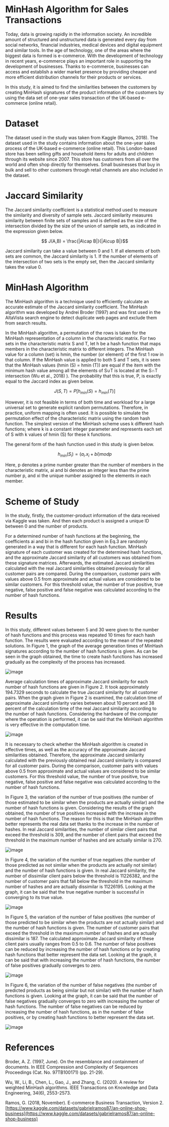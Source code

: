 # MinHash Algorithm for Sales Transactions

Today, data is growing rapidly in the information society. An incredible amount of structured and unstructured data is generated every day from social networks, financial industries, medical devices and digital equipment and similar tools. In the age of technology, one of the areas where the biggest data is formed is e-commerce. With the development of technology in recent years, e-commerce plays an important role in supporting the development of businesses. Thanks to e-commerce, businesses can access and establish a wider market presence by providing cheaper and more efficient distribution channels for their products or services.

In this study, it is aimed to find the similarities between the customers by creating MinHash signatures of the product information of the customers by using the data set of one-year sales transaction of the UK-based e-commerce (online retail).

# Dataset

The dataset used in the study was taken from Kaggle (Ramos, 2018). The dataset used in the study contains information about the one-year sales process of the UK-based e-commerce (online retail). This London-based store has been selling gifts and household items for adults and children through its website since 2007. This store has customers from all over the world and often shop directly for themselves. Small businesses that buy in bulk and sell to other customers through retail channels are also included in the dataset.

# Jaccard Similarity

The Jaccard similarity coefficient is a statistical method used to measure the similarity and diversity of sample sets. Jaccard similarity measures similarity between finite sets of samples and is defined as the size of the intersection divided by the size of the union of sample sets, as indicated in the expression given below.

$$ J(A,B) = \frac{|A\cap B|}{|A\cup B|}$$

Jaccard similarity can take a value between 0 and 1. If all elements of both sets are common, the Jaccard similarity is 1. If the number of elements of the intersection of two sets is the empty set, then the Jaccard similarity takes the value 0.

# MinHash Algorithm

The MinHash algorithm is a technique used to efficiently calculate an accurate estimate of the Jaccard similarity coefficient. The MinHash algorithm was developed by Andrei Broder (1997) and was first used in the AltaVista search engine to detect duplicate web pages and exclude them from search results.


In the MinHash algorithm, a permutation of the rows is taken for the MinHash representation of a column in the characteristic matrix. For two sets in the characteristic matrix S and T, let h be a hash function that maps members in the characteristic matrix to different integers. The MinHash value for a column (set) is hmin, the number (or element) of the first 1 row in that column. If the MinHash value is applied to both S and T sets, it is seen that the MinHash values (hmin (S) = hmin (T)) are equal if the item with the minimum hash value among all the elements of S∪T is located at the S∩T intersection (Wu et al., 2018) ). The probability that this is true, P, is exactly equal to the Jaccard index as given below.

$$ J(S,T) = P[h_{min}(S) = h_{min}(T)] $$

However, it is not feasible in terms of both time and workload for a large universal set to generate explicit random permutations. Therefore, in practice, uniform mapping is often used. It is possible to simulate the permutation effect of the characteristic matrix using the random hash function. The simplest version of the MinHash scheme uses k different hash functions; where k is a constant integer parameter and represents each set of S with k values of hmin (S) for these k functions.

The general form of the hash function used in this study is given below.

$$ h_{min} (S_i) =(a_{i} .x_{i} + b{i}) mod p$$

Here, p denotes a prime number greater than the number of members in the characteristic matrix, ai and bi denotes an integer less than the prime number p, and xi the unique number assigned to the elements in each member.

# Scheme of Study

In the study, firstly, the customer-product information of the data received via Kaggle was taken. And then each product is assigned a unique ID between 0 and the number of products.

For a determined number of hash functions at the beginning, the coefficients ai and bi in the hash function given in Eq.3 are randomly generated in a way that is different for each hash function. MinHash signature of each customer was created for the determined hash functions, and the approximate Jaccard similarity of all customers was obtained from these signature matrices. Afterwards, the estimated Jaccard similarities calculated with the real Jaccard similarities obtained previously for all customer pairs are compared. During the comparison, customer pairs with values above 0.5 from approximate and actual values are considered to be similar customers. For this threshold value, the number of true positive, true negative, false positive and false negative was calculated according to the number of hash functions.

# Results

In this study, different values between 5 and 30 were given to the number of hash functions and this process was repeated 10 times for each hash function. The results were evaluated according to the mean of the repeated solutions. In Figure 1, the graph of the average generation times of MinHash signatures according to the number of hash functions is given. As can be seen in the graph obtained, the time to create hash functions has increased gradually as the complexity of the process has increased.

![image](https://github.com/HuseyinOzdemir1/MinHash_Algorithm_for_Sales_Transactions/assets/75394581/ef1b9517-073b-4297-9b96-245fe7465dc3)

Average calculation times of approximate Jaccard similarity for each number of hash functions are given in Figure 2. It took approximately 194.7329 seconds to calculate the true Jaccard similarity for all customer pairs. When the graph given in Figure 2 is examined, the calculation time of approximate Jaccard similarity varies between about 10 percent and 38 percent of the calculation time of the real Jaccard similarity according to the number of hash functions. Considering the hardware of the computer where the operation is performed, it can be said that the MinHash algorithm is very effective in the computation time.

![image](https://github.com/HuseyinOzdemir1/MinHash_Algorithm_for_Sales_Transactions/assets/75394581/42abcbd1-71bc-4629-b841-8279d940730d)

It is necessary to check whether the MinHash algorithm is created in effective times, as well as the accuracy of the approximate Jaccard similarities obtained. Therefore, the approximate Jaccard similarity calculated with the previously obtained real Jaccard similarity is compared for all customer pairs. During the comparison, customer pairs with values above 0.5 from approximate and actual values are considered to be similar customers. For this threshold value, the number of true positive, true negative, false positive and false negative was calculated according to the number of hash functions.

In Figure 3, the variation of the number of true positives (the number of those estimated to be similar when the products are actually similar) and the number of hash functions is given. Considering the results of the graph obtained, the number of true positives increased with the increase in the number of hash functions. The reason for this is that the MinHash algorithm better represents the real data set thanks to the increase in the number of hashes. In real Jaccard similarities, the number of similar client pairs that exceed the threshold is 309, and the number of client pairs that exceed the threshold in the maximum number of hashes and are actually similar is 270.

![image](https://github.com/HuseyinOzdemir1/MinHash_Algorithm_for_Sales_Transactions/assets/75394581/84db499b-90dc-40be-820c-b45da3a38755)

In Figure 4, the variation of the number of true negatives (the number of those predicted as not similar when the products are actually not similar) and the number of hash functions is given. In real Jaccard similarity, the number of dissimilar client pairs below the threshold is 11226382, and the number of customer pairs that fall below the threshold in the maximum number of hashes and are actually dissimilar is 11226195. Looking at the graph, it can be said that the true negative number is successful in converging to its true value.

![image](https://github.com/HuseyinOzdemir1/MinHash_Algorithm_for_Sales_Transactions/assets/75394581/3e1df303-de92-4f83-8072-c4a49d1bfd53)

In Figure 5, the variation of the number of false positives (the number of those predicted to be similar when the products are not actually similar) and the number of hash functions is given. The number of customer pairs that exceed the threshold in the maximum number of hashes and are actually dissimilar is 187. The calculated approximate Jaccard similarity of these client pairs usually ranges from 0.5 to 0.6. The number of false positives can be reduced by increasing the number of hash functions or by creating hash functions that better represent the data set. Looking at the graph, it can be said that with increasing the number of hash functions, the number of false positives gradually converges to zero.

![image](https://github.com/HuseyinOzdemir1/MinHash_Algorithm_for_Sales_Transactions/assets/75394581/a9482bc8-7cd1-4e6a-aefc-5d95dc493366)

In Figure 6, the variation of the number of false negatives (the number of predicted products as being similar but not similar) with the number of hash functions is given. Looking at the graph, it can be said that the number of false negatives gradually converges to zero with increasing the number of hash functions. The number of false negatives can be reduced by increasing the number of hash functions, as in the number of false positives, or by creating hash functions to better represent the data set.

![image](https://github.com/HuseyinOzdemir1/MinHash_Algorithm_for_Sales_Transactions/assets/75394581/023f401f-7d1a-4bf5-ba06-110d3cac010a)

# References

Broder, A. Z. (1997, June). On the resemblance and containment of documents. In IEEE Compression and Complexity of Sequences Proceedings (Cat. No. 97TB100171) (pp. 21-29).

Wu, W., Li, B., Chen, L., Gao, J., and Zhang, C. (2020). A review for weighted MinHash algorithms. IEEE Transactions on Knowledge and Data Engineering, 34(6), 2553-2573.

Ramos, G. (2018, November). E-commerce Business Transaction, Version 2. [https://www.kaggle.com/datasets/gabrielramos87/an-online-shop-business](https://www.kaggle.com/datasets/gabrielramos87/an-online-shop-business) 
